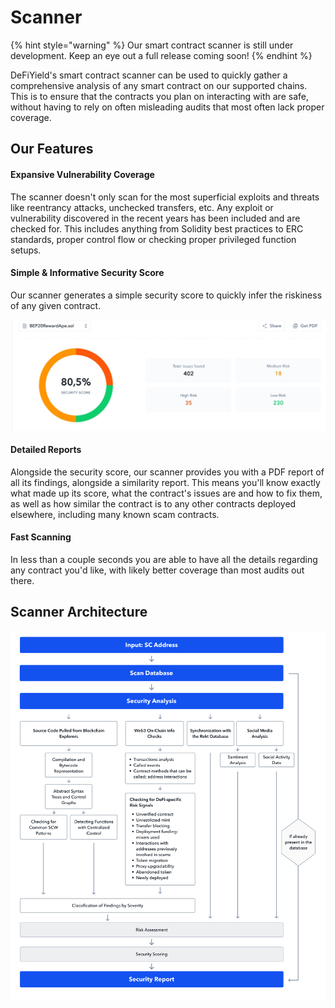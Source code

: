 # Scanner

{% hint style="warning" %}
Our smart contract scanner is still under development. Keep an eye out a full release coming soon!
{% endhint %}

DeFiYield's smart contract scanner can be used to quickly gather a comprehensive analysis of any smart contract on our supported chains. This is to ensure that the contracts you plan on interacting with are safe, without having to rely on often misleading audits that most often lack proper coverage.

## Our Features

#### Expansive Vulnerability Coverage

The scanner doesn't only scan for the most superficial exploits and threats like reentrancy attacks, unchecked transfers, etc. Any exploit or vulnerability discovered in the recent years has been included and are checked for. This includes anything from Solidity best practices to ERC standards, proper control flow or checking proper privileged function setups.

#### Simple & Informative Security Score

Our scanner generates a simple security score to quickly infer the riskiness of any given contract.

![](<../.gitbook/assets/Scanner Score.jpg>)

#### Detailed Reports

Alongside the security score, our scanner provides you with a PDF report of all its findings, alongside a similarity report. This means you'll know exactly what made up its score, what the contract's issues are and how to fix them, as well as how similar the contract is to any other contracts deployed elsewhere, including many known scam contracts.

#### Fast Scanning

In less than a couple seconds you are able to have all the details regarding any contract you'd like, with likely better coverage than most audits out there.

## Scanner Architecture

![](<../.gitbook/assets/Scanner Structure.png>)
